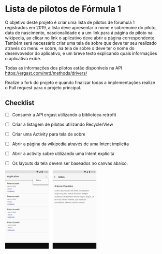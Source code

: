 # Lista de pilotos de Fórmula 1 

O objetivo deste projeto é criar uma lista de pilotos de fórumula 1 registrados em 2019,  a lista deve apresentar o nome e sobrenome do piloto, data de nascimento, nascionalidade e a um link para á página do piloto na wikipedia, ao clicar no link o aplicativo deve abrir a página correspondente. Também será necessário criar uma tela de sobre que deve ter seu realizado através do menu -> sobre, na tela de sobre o 
deve ter o nome do desenvovedor do aplicativo, e um breve texto explicando quais informações o aplicativo exibe. 

Todas as informações dos pilotos estão disponiveis na API https://ergast.com/mrd/methods/drivers/ 

Realize o fork do projeto e quando finalizar todas a implementações realize o Pull request para o projeto principal. 

## Checklist 

* [ ] Consumir a API ergast utilizando a biblioteca retrofit
* [ ] Criar a listagem de pilotos utilizando RecyclerView
* [ ] Criar uma Activity para tela de sobre
* [ ] Abrir a página da wikipedia através de uma Intent implicita 
* [ ] Abrir a activity sobre utilizando uma Intent explicita
* [ ] Os layouts da tela devem ser baseados no canvas abaixo. 


<img width="60%" height="60%" src="https://github.com/brunoluizcs/android-drivers-f1/blob/master/canvas/canvas-formula1.png">

